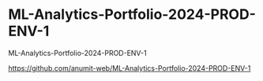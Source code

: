 # ML-Analytics-Portfolio-2024-PROD-ENV-1

ML-Analytics-Portfolio-2024-PROD-ENV-1


https://github.com/anumit-web/ML-Analytics-Portfolio-2024-PROD-ENV-1

